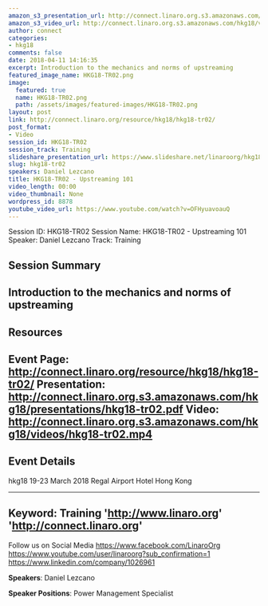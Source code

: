 ```yaml
---
amazon_s3_presentation_url: http://connect.linaro.org.s3.amazonaws.com/hkg18/presentations/hkg18-tr02.pdf
amazon_s3_video_url: http://connect.linaro.org.s3.amazonaws.com/hkg18/videos/hkg18-tr02.mp4
author: connect
categories:
- hkg18
comments: false
date: 2018-04-11 14:16:35
excerpt: Introduction to the mechanics and norms of upstreaming
featured_image_name: HKG18-TR02.png
image:
  featured: true
  name: HKG18-TR02.png
  path: /assets/images/featured-images/HKG18-TR02.png
layout: post
link: http://connect.linaro.org/resource/hkg18/hkg18-tr02/
post_format:
- Video
session_id: HKG18-TR02
session_track: Training
slideshare_presentation_url: https://www.slideshare.net/linaroorg/hkg18tr02-upstreaming-101
slug: hkg18-tr02
speakers: Daniel Lezcano
title: HKG18-TR02 - Upstreaming 101
video_length: 00:00
video_thumbnail: None
wordpress_id: 8878
youtube_video_url: https://www.youtube.com/watch?v=OFHyuavoauQ
---
```


Session ID: HKG18-TR02
Session Name: HKG18-TR02 - Upstreaming 101
Speaker: Daniel Lezcano
Track: Training


## Session Summary
Introduction to the mechanics and norms of upstreaming
---------------------------------------------------
## Resources
Event Page: http://connect.linaro.org/resource/hkg18/hkg18-tr02/
Presentation: http://connect.linaro.org.s3.amazonaws.com/hkg18/presentations/hkg18-tr02.pdf
Video: http://connect.linaro.org.s3.amazonaws.com/hkg18/videos/hkg18-tr02.mp4
 ---------------------------------------------------
## Event Details
hkg18
19-23 March 2018 
Regal Airport Hotel Hong Kong

---------------------------------------------------
Keyword: Training
'http://www.linaro.org'
'http://connect.linaro.org'
---------------------------------------------------
Follow us on Social Media
https://www.facebook.com/LinaroOrg
https://www.youtube.com/user/linaroorg?sub_confirmation=1
https://www.linkedin.com/company/1026961

**Speakers**: Daniel Lezcano

**Speaker Positions**: Power Management Specialist